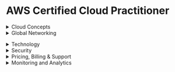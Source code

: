 # AWS Certified Cloud Practitioner 

<details><summary>Cloud Concepts</summary>
<p>

## Cloud Concepts

### Cloud Computing

**Cloud Computing:** On demand delivery of IT resources over the internet.

***Advantages of Cloud Computing***

* **Go global in minutes:** You can deploy applications around the world in minutes while providing customers with low latency.
* **Trade upfront expense for variable expense:** You only pay for computing resources consumed instead of investing heavily on data centres or servers not knowing you will use them or not.
* **Stop guessing capacity:** Capacity is matched to demand.
* **Benefit from massive economies of scale:** Volume discounts are passed which translates  to lower pay-as-you-go prices.
* **Increased speed and agility:** You can innovate quickly and deliver applications faster.
* **Stop spending money running and maintaining data centers:**

***Benefits of Cloud Computing***

* **High Availability:** High Available systems are desiggned to operate continously without failure for a long time by reducing and managing failure.
* **Elasticity:** You can provision only what need then grow or shrink on demand.
* **Agility:** All services give you access to help you innovate faster, giving you speed to market.
* **Durability:** Data remains intact without corruption.

***Cloud Computing Models***

* **Infrastructure as a Service (IaaS):** Contains basic building locks for cloud IT that can be rented *e.g.* Amazon EC2, EC2 Baremetal, Amazon ECS
* **Platfrorm as a Service(PaaS):** Enables you develop software using web-based tools without worrying about underlying infrastructure *e.g.* AWS Cloud9, Elastic Beanstalk
* **Software as a Service(SaaS):** Provides you with completed product managed and run by a service provider *e.g.* Amazon SageMaker, AWS WordDocs. AWS Fargate, AWS Amplify

***Cloud Computing Deployment Models***

* **Cloud-based deployment:** Migrate all existing applications to cloud or design and build new applications on cloud.
* **On-Prem/Private cloud deployment:** Resources are deployed on prenises by using virtualization and resource management tools.
* **Hybrid deployment:** Connects cloud based resources to on-prem infrastructure. Supported by AWS Direct Connect.

### Well Architected Framework

***Pillars**
1. **Operational Excellence:** ability to support development and run workloads effectively, gain insight into their operations, and to continuously improve supporting processes and procedures to deliver business value.<br>

*design principles*
- Perform operations as code.
- Make frequent, small, reversable changes.
- Refine operations procedures frequently
- Anticipate failure.
- Learn from all operational failures.
2. **Security:**bility to protect data, systems, and assets to take advantage of cloud technologies to improve your security.<br>

*design principles*
- Implement a strong identity foundation.
- Maintain traceability.
- Apply security at all layers.
- Automate security best practices.
- Protect data in transit and at rest.
- Keep people away from data.
- Prepare for security events.
3. **Reliability:** ability of a workload to perform its intended function correctly and consistently when it’s expected to. This includes the ability to operate and test the workload through its total lifecycle. <br>

*design principles*
- Automatically recover from failure.
- Test recovery procedures.
- Scale horizontally to increase aggregate workload availability.
- Stop guessing capacity.
- Manage change in automation.
4. **Performance efficiency:** ability to use computing resources efficiently to meet system requirements, and to maintain that efficiency as demand changes and technologies evolve.<br>

*design principles*
- Democratize advanced techniologies.
- Go global in minutes.
- Use serverless architectures.
- Experiment more often.
- Consider mechanical sympathy.
5. **Cost optimization:** includes the ability to run systems to deliver business value at the lowest price point.<br>

*design principles*
- Implement Cloud Financial Management.
-  Adopt a consumption model.
- Measure overall efficiency.
- Stop spending money on undifferentiated heavy lifting.
- Analyze and attribute expenditure.
6. **Sustainability:** focuses on environmental impacts, especially energy consumption and efficiency, since they are important levers for architects to inform direct action to reduce resource usage.<br>

*design principles*
- Understand your imapact.
- Establish sustainaility goals.
- Maximize utilization.
- Anticipate and adopt new, more efficient hardware and software offerings.
- Use managed services.
- Reduce the downstream impact of your cloyd workloads.

### Cloud Adoption Framework (CAF)

**Advantages of CAF**

*** Capabilities and Perspectives***
1. *Business Perspective* IT alignes with business needs and the IT investments can demonstate business results.
2. *People perspective* help organizations more rapidly evolve to a culture of continous growth, learning.
3. *Governance perspective* ensure skills and process align with IT strategy and goals with business strategy and goals.
4. *Platform perspective* understand and communicate nature of IT systems and their relationships.
5. *Security perspective* ensure organization meets its security objectives.
6. *Operations perspective* align and support the operations of business and how business will be conducted.<br>

***Benefits of CAF***
- Reduced business risk
- Improved environmental, social,
and governance (ESG) performance
- Increased revenue
- Increased operational efficiency<br>

***How it works***
- **Envision:** Identify and prioritize transformation opportunities in line with your strategic objectives. 
- **Align:** assess your rediness to architect, build, secure & operate your modern data platform. Identify capability gaps and cross-organizational dependencies.
- **Launch:** grow your legacy and develop new modern applications. Deliver pilots in production and demonstrate incremental business value.  Pilots should be highly impactful and when successful they will influence future direction.
- **Scale:** Expand pilots and business value to desired scale and ensure that the business benefits associated with your cloud investments are realized and sustained.

</p>
</details>

<details><summary>Global Networking</summary>
<p>

## Global Networking

* **Regions:** They are isolated geographical areas containing AWS resources. Its characteristics are: </br>
      - They are fully independent and isolated.</br>
      - They are resource and service specific.</br>
When choosing a region for services, data and application consider these factors:</br>
      - Compliance.</br>
      - Proximity of customers.</br>
      - Available services/features within a region.</br>
      - Pricing.</br>

* **Availability Zones:** A single or a group of data centres within a region. It contains servers which you can rent and is where you provision resources and deploy applications. Its characteristics are:
     - They are physically separated.
     - They are connected through low latency links.
     - They are fault tolerant.
     - They allow for high availability.

* **Edge Locations:** Locations used to store cached copies of content close to customers for faster delivery. This is made possible through **Amazon CloudFront** (is a content delivery network to deliver data, video, applications and APIs with low latency and high transfer speeds<br>
CloudFront also integrates with AWS WAF, a web application firewall that helps protect web applications from common web exploits, and AWS Shield, a managed DDoS protection service that safeguards web applications running on AWS</br>
It *reduces latency* (time between user request and resulting response) and *speeds up delivery of application.*</br>
There are more edge locations than regions and availability zones.

### How to Provision AWS Resources.


 
</p>
</details>


</p>
</details>

<details><summary>Technology</summary>
<p>

## Technology.

### Compute 

1. **Elastic Compute Cloud (EC2)**
Allows you one to reny and manage virtual servers in the cloud. It provides secure, resizable compute capacity in the cloud as EC2 instances.<br/> 
*Servers* are the physical compute hardware running in a data center.<br/> 
*Instances* are not considered serverless because they exist on a server in a datacentre.<br/> 
EC2 instances have the following states *pending, running, stopping, stopped, shutting-down, terminated.*
- **Amazon Machine Image:** predefined configuration for a virtual machine. Includes the number of CPUs, amount of memory RAM, amount of network bandwidth, the OS.

* **Accesing EC2 Instance**
1. AWS Management Console
2. Secure Shell (SSH)
3. EC2 Instance Connect (EIC)
4. AWS Systems Manager

* **Amazon EC2 Instance Families**
1. *General purpose*
2. *Compute Optimized*
3. *Memory Optimized*
4. *Accelerated Computing instances*
5. *Storage Optimized*
6. *Storage Optimized*

* **Amazon EC2 Pricing**
- *On Demand* short term, irregular workloads that cannot be interrupted.
- *Savings Plan* 
- *Reserved Instances* steady-state, predictable usage. 1 yr to 3yr contract. Starndard 75% or 54% convertible
- *Spot Instances* flexible start and end times that can be interrrupted
- *Dedicated Host*physical servers capacity fully dedicated to use.

2. **Amazon Lightsail:** managed virtual server service. Friendly version of EC2.

#### Serverless
1. **AWS Lambda:** a serverless, event-driven compute service that lets you run code for virtually any type of application or backend service without provisioning or managing servers.

#### Containers
1. **Elastic Container Service (ECS):** fully managed container orchestration service that simplifies your deployment, management, and scaling of containerized applications.
2. **Elastic Container Registry (ECR):** a fully managed container registry offering high-performance hosting, so you can reliably deploy application images and artifacts anywhere
3. **ECS Fargate:** serverless compute engine for containers. Comaptible with EKS and ECS
4. **Elastic Kubernetes Servise (EKS):** a managed Kubernetes service that makes it easy for you to run Kubernetes on AWS and on-premises

#### High Performance Computing Services
1. Nitro System
2. Bare Metal inatances

- **AWS Elastic Beanstalk:** makes it even easier for developers to quickly deploy and manage applications in the AWS Cloud. Developers simply upload their application, and Elastic Beanstalk automatically handles the deployment details of capacity provisioning, load balancing, auto-scaling, and application health monitoring.

### Networking Services.
1. **Amazon Virtual Private Cloud(VPC):** lets one provision logically isolated section of AWS cloud where you can launch AWS resources in a virtual network that you define.
- **Subnets:** logical partition of an IP network into smaller network segments that allows one group resources together. Can be *private subnet* (access to internet) or *public subnet* (no access to internet).<br>

***security in a VPC***
- **Network Access Control Lists(NACLs:)** acts as virtual firewall at the sunet level. *Allow or Deny rules.* They offer *stateless packet filtering* meaning they do not remember previous decisions made hence has to check packets that cross the subnet border each way (inbound and outbound).
- **Security Groups:** acts as virtual firewall at the instance level. *Create only Allow rules. They offer *stateful packet filtering* meaning they remember previous decisiond made for incoming packets. It only checks inbound traffic.<br>
2. **Route Tables:** determines where network traffic from your subnets are directed. Contains set of rules that you configure to direct network traffic from subnet. Each suunet must be associated with a route table.
3. **Internet Gateway:** enables access to internet.
4. **AWS Direct Connect:** enables a dedicated prIvate connection between the data centre and VPC (very fast connection)
5. **AWS Virtual Private Network:** a secure connection etween on-premise, remote offices, mobile employees.
6. **Private Links (VPC Interface Endpoints):** provides private connectivity between virtual private clouds (VPCs) and your on-premises networks without exposing your traffic to the public internet.
7. **Network Address Translation:** enables instances in private cloud to connect to internet or other AWS resources ut prevents public internet access from initiating the connection.
8. **VPC Peering:** enables you privately route traffic between VPCs.
9. **AWS CloudFront:** content delivery network (CDN) to customers around the world with low latency and high transfer speeds.
10. **AWS Global Accelerator:** networking service that helps improve application availability, performance, and security using the AWS global network.
11. **Amazon Route53:**  highly available and scalable Domain Name System (DNS) web service. Route 53 connects user requests to internet applications running on AWS or on-premises. You can register domain name on it too.



### Storage

#### Block Storage
1. **Amazon Elastic Blockstore(EBS):** service that provides block storage volume. Use *EBS Snapshot* to back up its data. It does *incremental* backups (backups data that changed since most recent snapshot). 
#### File Storage 


#### Object Storage 
1. **Amazon Simple Service Storage (S3):** Object storage built to retrieve any amount of data from anywhere. Cost attributed to storage class andsize of gigabyte of objects stored.

***S3 storage classes**
-  *S3 Standard* for general-purpose storage of frequently accessed data 
- *S3 Intelligent-Tiering* for data with unknown or changing access patterns. uses machine learning. Not accessed in 30 days moves to S3 IA
- *S3 Standard-Infrequent Access (S3 Standard-IA)* infrequent accesed data. 3AZs and has retrieval fee. 
- *S3 One Zone-Infrequent Access (S3 One Zone-IA)* for long-lived, but less frequently accessed data. Only one AZ. Has retieval fee.
- *S3 Glacier* for long-term archive and digital preservation. Retrieve data minute to hours
- *S3 glacier Deep Archive* lowest storage class. Retrieve data in hours.

* **Amazon S3 Transfer Acceleration:** enables fast, easy, and secure transfers of files over long distances between your client and an S3 bucket. Transfer Acceleration takes advantage of Amazon CloudFront’s globally distributed edge locations. As the data arrives at an edge location, data is routed to Amazon S3 over an optimized network path.
#### ***Other Definitions***
1. **AWS Storage Gateway:** allows you to build a data warehouse on the cloud. Hybrid cloud storage services that provide on-premises access to virtually unlimited cloud storage.
2. **AWS Snow Family:** storage and compute devices to move data in and out of cloud
- *AWS Snowcone:* 8TB storage in HDD and 14TB storage in SSD
- *AWS Snowball Edge* storage optimized 80TB and compute optimized 39.5TB
- *AWS Snowmobile* 100PB storage
3. **AWS Backup:**

### Databases
1. **Amazon Relational Database Service(RDS):** service that enables managing your databases in the cloud, not a database itself. It supports 6 SQL database types Amazon Aurora, PostgreSQL, MySQL, MariaDB, Oracle Database, and SQL Server.
2. **Amazon Dynamo DB:**  a fully managed, serverless, key-value NoSQL database designed to run high-performance applications at any scale. DynamoDB offers built-in security, continuous backups, automated multi-Region replication, in-memory caching, and data import and export tools. Is *serverless* For cases requiring high performance and scaling.
3. **Amazon Aurora:** Enterprise-class relational database. Compatible with MySQL and PostgreSQL. 5X faster than starndard MySQL and 3X than starndard PostgreSQL.
4. **Amazon RedShift:** Data warehousing service you can use for big data and analytics.<br>

***Additional Database Services***
* Amazon DocumentDB (with Mongo DB compatibility)
* Amazon Neptune
* Amazon Quantum Ledger Database
* Amazon Managed Blockchain
* **Amazon ElasticCache:** add caching layer on top of database to help reduce readtimes of common requests. Comes in Redis and Memcache.
* Amazon DynamoDB Accelerator


### Application Intergration Services
1. **Amazon Simple Notification Service(SNS):** is a pu-sub messaging system which sends notifications via various fomats. Push messages sent to subcribers.
2. **Amazon Simple Queue Service (SQS):** is a queueing service send events in a queue and other applications pull the queue for messages. It offers a reliable, highly-scalable hosted queue for storing messages as they travel between applications or microservices. It moves data between distributed application components and helps you decouple these components
3. **AWS Step Functions:** a visual workflow service that helps developers use AWS services to build distributed applications, automate processes, orchestrate microservices, and create data and machine learning (ML) pipelines.
4. **Amazon EventBridge:**serverless event bus that makes it easy to connect applications together from your own application, third party services and AWS services.
5. **Kinesis:** real time dtreaming data service
6. **Amazon MQ:** managed message broker service that uses ApacheActiveMQ.
7. **Managed Kafka Service(MSK):** fully managed Kafka Service.
8. **API Gateway:** a fully managed service that makes it easy for developers to create, publish, maintain, monitor, and secure APIs at any scale.
9. **AppSync:** fully managed GraphSQL service.


### Machine Learning and AI Services
1. **Amazon Sagemaker:** fully managed service to build, train and deploy machine learning models at scale. *Frameworks include* Apache MXNet on AWS, TensorFlow on AWS, pYTorch on AWS.
2. **Amazon SageMaker Ground Truth:** is a data labelling service that will have humans lael a dataset that will be used to train machine learning models.
3. **Amazon Augmented AI:** allows you to conduct a human review of machine learning (ML) systems to guarantee precision.
4. **Amazon CodeGuru:** machine learning code analysis service. Performs code reviews and will suggest improvements to be made.
5. **Amazon Lex:** conversion interface service that one can build voice and text chatbots.
6. **Amazon Personalize:** real time recommendation service. Technology used in Amazon to shop.
7. **Amazon Polly:** text-speech service. Upload text and audio file spoken by synthesized voice is generated.
8. **Amazon Rekognition:** image and voice recognition service. Analyze images and videos to detect and label objects.
9. **Amazon Transcribe:** speech to text service.
10. **Amazon Textract:** automatically extracts text, handwriting, and data from scanned documents
11. **Amazon Translate:** neural machine learning translation service.
12. **Amazon Comprehend:** it is a Natural Language Processor (NLP) service used to uncover valuable insights and connections in text.
13. **Amazon Forecast:** time-series forecasting service based on machine learning (ML) and built for business metrics analysis.
14. **Amazon Deep Learning AMIs:** provides ML practitioners and researchers with a curated and secure set of frameworks, dependencies, and tools to accelerate deep learning on Amazon EC2. 
15. **Amazon Deep Learning Container:** docker images that are preinstalled and tested with the latest versions of popular deep learning frameworks
16. **AWS DeepComposer:** ML enables musical keyboard.
17. **AWS DeepLens:** video camera that uses deep-learning. 
18. **AWS DeepRacer:** toy race car that can be powered with ML to perform automomous driving.
19. **Amazon Elastic Inference:** allows you to attach low-cost GPU-powered acceleration to Amazon EC2 and SageMaker instances or Amazon ECS tasks, to reduce the cost of running deep learning inference by up to 75%.
20. **Amazon Fraud Detector:** fully managed fraud detection service.
21. **Amazon Kendra:** enterprise ML search engine service. It uses natural language to suggest answers to question instead of jsut simple keyword matching.

### Big Data and Analytics Services
1. **Amazon Athena:** serverless interactive query service. Take CSV and JSON files in S3  bucket and load them to temporary SQL tables which you can run SQL queries,
2. **Amazon CloudSearch:** fully managed search service. Add search to service.
3. **Amazon Elasticsearch Service (ES):** managed Elasticsearch cluster. It is an open source full-text search engine. Robust than CloudSearch but requires more server and operational maintenance.
4. **Amazon Elastic MapReduce (EMR):** used for data analysis and processing. Can create reports like Redshift but suited when transforming unstructured data to structured data on the fly. Helps you analyze and process vast amounts of data by distributing the computational work across a cluster of virtual servers running in the AWS Cloud. 
5. **Kinesis Data Streams:** real time data streaming data service. For real time analytics, click streams and ingesting data from IoT devices.
6. **Kinesis Firehose:** serverless and simpler version of Data Streams. 
7. **Amazon Kinesis Data Analytics:** allows you run queries against dta that is flowing through real time stream so as to create reports and analysis on emerging data.
8. **Amazon Kinesis Video Streams:** allows to analyze or apply processing on real-time streaming video.
9. **Managed Kafka Service (MSK):** fully managed Kafka Service.
10. **Redshift:** petabyte size data warehouse. Quickly generate analytics or reports from large amount of data.
11. **AWS Data Pipeline:** automates the movement of data. Move data between compute and storage services.
12. **AWS Glue:** is an Extract, Transform, Load Service. move data from a location that need transformation before getting to the final destination. Like DMS but more robust.
13. **AWS Lake Formation:** centralized, curated and secured repository that stores data until neede.
14. **AWS Data Exchange:** catalogue for third party data sets. You can download for free subscribe or purcase datasets.
15. **Amazon Quicksight:** business intelligence (BI) dashboard. Requires little to know programming knowledge and connect to different databases or AWS storage services. 

### Developer Tools
1. **AWS AppConfig:** used to automate process of deploying application configuration variable changes to your web app.
2. **AWS CLI:** a tool you download, configure and control AWS services from the commandline and automate scripts.
3. **AWS Cloud 9:** cloud IDE that lets you write, run and debug code.
4. **AWS CloudShell:** makes it easy to securely manage, explore and interact with AWS resources from the browser.
5. **AWS CodeArtifact:** repository service that makes it easy for organizations to securely store, publish and share software packages used in software development process.
6. **AWS CodeBuild:** fully managed continuous integration service that compiles source code, runs tests, and produces ready-to-deploy software packages.
7. **AWS CodeCommit:** secure, highly scalable, fully managed source control service that hosts private Git repositories.
8. **AWS CodeDeploy:** deployment service that automates application deployments to Amazon EC2 instances, on-premises instances, serverless Lambda functions, or Amazon ECS services.
9. **AWS CodePipeline:** a fully managed continuous delivery service that helps you automate your release pipelines for fast and reliable application and infrastructure updates.
10. **AWS CodeStar:** quickly develop, build, and deploy applications on AWS
11. **AWS X-Ray:** allows developers to analyze and debug distributed applications. It provides a detailed view of the applications and their underlying components to help developers identify and troubleshoot issues in real-time. 

### End User Computing
1. **Amazon AppStream 2.0:** fully managed application streaming service that provides users instant access to their desktop applications from anywhere. 
2. **Amazon WorkSpaces:** secure cloud desktop service. You can provision Windows, Amazon Linux or Ubuntu Linux.
3. **Amazon WorkSpaces Web:** fully managed Linux based service to facilitate secure browser access to internal websites and SaaS applications fro m existing web browswes.

### Frontend Web and Mobile
1. **AWS Amplify:** solution that lets front end web and mobile developers build, ship and host full-stack applications on AWS.
2. **AWS AppSync:** facilitates development of applications faster with serverless GraphQL and Pub/Sub APIs.
3. **AWS Device Farm:** application testing device that lets one improve quality of web and mobile apps by testing across a range of desktop browsers and real mobile devices; without having to provision and manage any testing infrastructure.

### Internet of Things (IoT)
1. **AWS IoT Core:**lets you connect billions of IoT devices and route trillions of messages to AWS services without managing infrastructure.
2. **AWS IoT Greengrass:** software that extends cloud capabilities to local devices. Devices can then collect and analyze data closer to the source of information, react autonomously to local events and communicate securely with each other on local networks.

### Cloud Architecture
* ***High Availability*** Ability for service to remain available by ensuring no single point of failure. Ensure certain level of performance.
1. **Elastic Load Balancer:** automatically distributes your incoming traffic across multiple targets, such as EC2 instances, containers, and IP addresses, in one or more Availability Zones. <br>
Monitors the health of its registered targets, and routes traffic only to the healthy targets.<br> 
Elastic Load Balancing scales your load balancer capacity automatically in response to changes in incoming traffic.

* ***High Scalability*** Increase capacity based on the increasing demand of traffic, memory and computing power.<br>
- *vertical scaling* - upgrade to bigger server
- *horizontal scaling* - add more servers of the same size

* ***High Elasticity*** Ability to automatically increase or decrease capacity based on the current demand or traffic, memory and computing power
- *scaling out* - add more servers of the same size
- *scaling in* - Removing underutilized servers of the same size
1. **Auto Scaling Groups:** AWS feature that automatically adds and removes servers based on scaling rules you define on metrics

* ***Highly Fault Tolerant:***  Ability for service to ensure there is no point of failure. Prevent the chance of failure
- *fail-overs* when you plan to shift traffic to redundant system incase primary system fails.
1. **RDS Multi-AZ**  run duplicate standby database in another AZ incase primary database fails.

* ***High Durability*** Recover from disaster and prevent loss of data.
1. **CloudEndure Disaster Recovery** replicates machines into low-cost staging area in target AWS account and preffered region for fast recovery.

* ***Business Continuity Plan*** documet outlining how business will operate during unplanned service distruption.
- *Recovery Point Objective* maximum amount of data loss
- *Recovery Time Objective* maximum amount of downtime business can tolerate witout financial loss

* ***Disaster Recovery Options***
1. **Backup & Restore** *(RTO/RPO):hours*
- Lower Priority use cases.
- Provision all AWS Resources
- Restores backup after event
- cost $
2. **Pilot Light** *(RTO/RPO):10min*
- Data live
- Services idle
- Provision some AWS resources and scale after event
- Cost $$
3. **Warm Standby** *(RTO/RPO):minutes*
- Always running but smaller
- Business critical
- Scale AWS resources after event
- Cost $$$
4. **Multi-site active/active** *(RTO/RPO):realtime*
- Zero downtime
- Near zero data loss
- Mission critical servers
- Cost $$$$


</p>
</details>


<details><summary>Security</summary>
<p>

## Security

### Shared Responsibility Model
1. **AWS Responsiilty (Security Of The Cloud)**

2. **Customer's Responsibility (Security In The Cloud)**

### User Permsissions and Acces
1. **AWS Root User** special userwho is created at the time of AWS account creation. 
- Uses an email and password to login.
- Cannot be deleted.
- Has full permissions to the account and its permssions cannot be limited.
- There can only be one per AWS account.
- Strongly recommeded to never use Root User Access keys.
- Turn on MFA.

***Tasks that only the Root User can perform***
- Change account settings e.g account name, email address, root user password and root user access keys.
- Restore IAM  permissions.
- Activate IAM access to the BIlling and Cost Management console.
- View certain tax invoices.
- Close AWS account.
- Change or cancel AWS Support Plan.
- Register as a seller in the Reserved Instance Marketplace.
- Enable MFA delete on S3 bucket.
- Edit and delete.
- Edit and delete Amazon s3 bucket policy includes invalid VPC ID and VPC endpoint ID.
- Sign up for GovCloud.

2. **AWS Identity and Access Management**lets you create and manage AWS users and groups and use permissions to allow and deny their access to AWS resources. 
3. **IAM Users** end users that log into the console or interact with AWS resources programmatically by clicking UI interfaces.
4. **IAM Policies** JSON documents that grant permissions for specific user, group or role to access service. Policies are attached to *IAM identities.*
5. **IAM Groups** groups users so they share permissions.
6. **IAM Roles** roles grant resources permissions to specific AWS API actions. Associate policies to a role and assign it to an AWS resource.

### AWS Organizations
- Provides centaralized management of AWS accounts
- Consolidated billing (bulk discounts)
- Implement hierachal groupingg of accounts
Use *service control policies* to centrally control pernmissions for the accounts in organization.

### Compliance 
1. **AWS Artifact:** service that provides on demand access to AWS security and compliance reports and select online agreements. Has two sections:
* *AWS Artifact Agreements*
* *AWS Artifact Reports* 

To get resources, get whitepapers, documentation and learn more about AWS compliance go to *compliance centre*

### Denial of  Service Attacks
1. **AWS Shield:** protects applications against DDoS attacks. Provides two levels;
* *AWS Shield Starndard:* protects all customers from common, frequent attacks at no cost.
* *AWS Shield Advance:* paid service that provides detailed attack diagnosis and ability to detect and mitigate sophisticated attacks. For higher levels of protection against attacks targeting your web applications running on Amazon EC2, Elastic Load Balancing (ELB), CloudFront, and Route-53 resources, you can subscribe to AWS Shield Advanced. 


### Encryption
1. **AWS Key Management Service(KMS):** enables creation and management of encryption keys. Intergrates with *AWS Cloudtrail* to provide logs to help meet regulation and compliance.



### Additional Security Services
1. **Amazon Inspector:** automated vulnerability management service that continually scans AWS workloads for software vulnerabilities and unintended network exposure.
2. **Amazon GuardDuty:** threat detection service that continuously monitors your AWS accounts and workloads for malicious activity and delivers detailed security findings for visibility and remediation.
3. **AWS WAF:** helps you protect against common web exploits and bots that can affect availability, compromise security, or consume excessive resources. Uses *web Access Control List(ACL)* to lock or allow traffic.
4. **AWS Security Centre:** a cloud security posture management (CSPM) service that performs security best practice checks, aggregates alerts, and enables automated remediation.
5. **AWS Security Blog:**
6. **AWS Secret Manager:** ps you manage, retrieve, and rotate database credentials, API keys, and other secrets throughout their lifecycles.
7. **Amazon Cognito:** helps you implement customer identity and access management (CIAM) into your web and mobile applications. You can quickly add user authentication and access control to your applications in minutes.
8. **AWS Sign Sign-On(AWS SSO):** where you can create, connect your AWS identities in AWS once and manage access centrally across AWS organization. 


### Security Design Principles
1. Implement a strong identity foundation.
2. Enable traceability.
3. Apply security at all layers.
4. Automate security best practices.
5. Protect data in transit and at rest.
6. Keep people away from data.
7. Prepare for security events.

</p>
</details>

<details><summary>Pricing, Billing & Support</summary>
<p>

## Pricing, Billing & Support

### Support Plans
 AWS Support is a mix of tools and technology, people, and programs designed to proactively help you optimize performance, lower costs, and innovate faster. 
1. **Basic Support**
2. **Developer Support**
3. **Business Support**
4. **Enterprise Support**


### Billing and Pricing
1. **Consolidated Billing:** feature of *AWS Organizations* that allows to pay for multiple accounts with one bill<br>
No additional cost<br>
Use *Cost Explorer* to visualize usage for consolidated billing<br>
Allows for *Volume Discounts* the more you use the more you save.
2. **AWS Free-Tier:** allows users to use AWS at no cost 
3. **AWS Credits** equivalent of USD on AWS platform
4. **AWS Cost Explorer**  lets you visualize and manage your AWS costs and usage over time. Offers historical records but also creates forecasts and savings recommendations
5. **AWS Budgets** gives ability to set up alerts if you exceed or are approaching your defines budget. Can be used for forecast costs but is limited compared to Cost Explorer or doing analysis with AWS Cost and Usage Reports along with BI
6. **AWS Budget Reports** used alongside AWS Budget to create and send daily, weekly or monthly reports to monitor performance of AWS Budget emailed to user.
7. **AWS Cost and Usage Report:** generate detailed spreadsheet enabling one understand and analyse AWS costs.
- Places the reports into S3
- Use Athena to turn the report to queriable database.
- Use QuickSight to visualize billing and data as graphs.
8. **Cost Allocation Tags:** optional metadata that can be attached to AWS resource so when you generate out a Cost and Usage Report you can use the data to better analyze your data. Two types of tags user-defined and AWS generated.
9. **Billing Alarms:** create alarms in Cloudwatch to monitor speed.
10. **AWS Pricing Calculator:** predict the cost of moving resources from on-premise to the cloud.

### Additional Definitions
1. **Service Health Dashboard:** shows the general status of AWS services
2. **AWS Personal Health Dashboard:** provides alerts and guidance for AWS events that might affect your environment. Available for alll customers. You can use alerts to get notified.
3. **AWS Abuse** *AWS Trust & Safety* is ateam that deals specifically with abuses occuring in AWS platform for the following issues spam, port-scanning, Denial-of-Service (DoS) attack, intrusion attempts, hosting prohibited content, distributed content.
4. **Service Level Agreements(SLA):** formal commitment about the expected level of service between a customer and provider. If needs not met customer eligible for compensation in terms of *Financial or Service Credits*
* *Service Level Indicator(SLI)* measure/measurement that indicates what measure of performance is getting at any given time *e.g* uptime, performance, availability, throughput, latency, error rate, durability and correctness
* *Service Level Objective(SLO):* objective the provider has agreed to meet. Represented as a specific percentage over a period of time
5. **AWS Partner Network:** global partner program for AWS. Joining APN will open org for business oppotunities and allows exclusive training and marketing events. You can be:
- *Consulting Partner* help companies utilize AWS.
- *Technology Partner* build technology on top of AWS as a service offering.<br>
Partner belongs to specific tier: *Select, Advanced or Premier.*
The tiers have different knowledge requirements.
6. **AWS Pricing APIs** There are two versions of API thata you can use to progammatically access pricing info
- *Query API* pricing API via JSON
- *Batch API* price list API via HTML
* You can subscribe to *Amazon Simple Notification Service(SNS)* notifications to get alerts when prices for service change.
7. **AWS Activate for Startups:** helps startups bring their ideas to life.
8. **AWS IQ:** customers to quickly find, engage, and pay AWS Certified third-party experts for on-demand project work. 
9. **AWS Managed Service:** helps you adopt AWS at scale and operate more efficiently and securely.



</p>
</details>

<details><summary>Monitoring and Analytics</summary>
<p>

## Monitoring and Analytics
1. **AWS Trusted Advisor** recommendation tool that automatically and actively monitors AWS account and provide actional recommendation.<br>
7 Trusted Advisor Checks (*MFA root account, security groups, s3 bucket permissions, RDS Public Snapshots, IAM use, service limits*) for basic and developer ad all for business and enterprise.

*Categories of Trust Advisor*
* Cost Optimization
* Performance
* Security
* Fault Tolerance
* Service Limits
2. **AWS Cloudwatch:** a collection of multiple services. Enables one monitor and manage bvarious metrics and configure alarm action based on data from the metrics.
3. **AWS Cloudtrail:** log all API calls between AWS services. develop developer misconfiguration, detect malicious actors and automate responses. Enables operational auditing and risk auditing. (where, when, who, where). Will by default collect logs fr the last 90 days if you need more create a *trail.*
4. **AWS Config:** used to check if resources are configured the way you'd want them to be.
It enables you to assess, audit, and evaluate the configurations of your AWS resources. Config continuously monitors and records your AWS resource configurations and allows you to automate the evaluation of recorded configurations against desired configurations. With Config, you can review changes in configurations and relationships between AWS resources, dive into detailed resource configuration histories, and determine your overall compliance against the configurations specified in your internal guidelines. This enables you to simplify compliance auditing, security analysis, change management, and operational troubleshooting.
5. **AWS X-Ray:** distributed tracing system. You can use to pinpoint issues with microservices. See how data moves from one app to another, how long it took and if it failed to move forward.
6. **AWS Audit Manager:** to map your compliance requirements to AWS usage data with prebuilt and custom frameworks and automated evidence collection.

</p>
</details>






